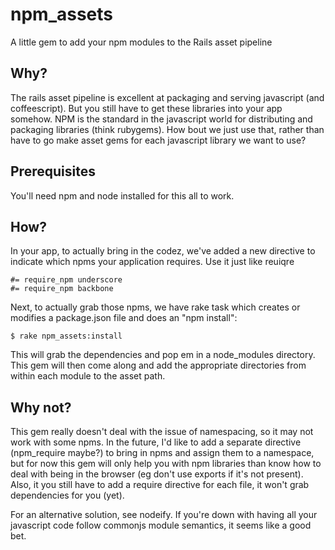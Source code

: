 # npm_assets

A little gem to add your npm modules to the Rails asset pipeline

## Why?

The rails asset pipeline is excellent at packaging and serving javascript (and coffeescript). 
But you still have to get these libraries into your app somehow.  NPM is the standard in the 
javascript world for distributing and packaging libraries (think rubygems).  How bout we
just use that, rather than have to go make asset gems for each javascript library we
want to use?

## Prerequisites

You'll need npm and node installed for this all to work.

## How?

In your app, to actually bring in the codez, we've added a new directive to indicate which 
npms your application requires.  Use it just like reuiqre

    #= require_npm underscore
    #= require_npm backbone

Next, to actually grab those npms, we have rake task which creates or modifies a package.json file
and does an "npm install":

    $ rake npm_assets:install
    
This will grab the dependencies and pop em in a node_modules directory.  This gem
will then come along and add the appropriate directories from within
each module to the asset path.
    
## Why not?

This gem really doesn't deal with the issue of namespacing, so it may not work with some npms.  In the future, I'd like to add a separate directive (npm_require maybe?) to bring in npms
and assign them to a namespace, but for now this gem will only help you with npm libraries than know how to deal with being in the browser (eg don't use exports if it's not present). 
Also, it you still have to add a require directive for each file, it won't grab dependencies for you (yet).

For an alternative solution, see nodeify.  If you're down with having all your javascript code follow commonjs 
module semantics, it seems like a good bet.

